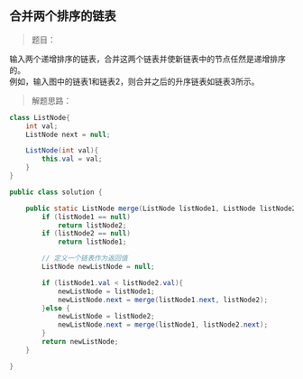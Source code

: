 <link href="markdown.css" rel="stylesheet"></link>

## 合并两个排序的链表
> 题目：  
  
输入两个递增排序的链表，合并这两个链表并使新链表中的节点任然是递增排序的。  
例如，输入图中的链表1和链表2，则合并之后的升序链表如链表3所示。  
> 解题思路： 


```java
class ListNode{
    int val;
    ListNode next = null;

    ListNode(int val){
        this.val = val;
    }
}

public class solution {

    public static ListNode merge(ListNode listNode1, ListNode listNode2){
        if (listNode1 == null)
            return listNode2;
        if (listNode2 == null)
            return listNode1;

        // 定义一个链表作为返回值
        ListNode newListNode = null;

        if (listNode1.val < listNode2.val){
            newListNode = listNode1;
            newListNode.next = merge(listNode1.next, listNode2);
        }else {
            newListNode = listNode2;
            newListNode.next = merge(listNode1, listNode2.next);
        }
        return newListNode;
    }

}
```